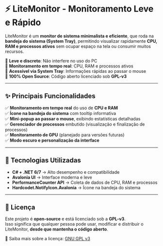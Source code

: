 # ⚡ LiteMonitor - Monitoramento Leve e Rápido

LiteMonitor é um **monitor de sistema minimalista e eficiente**, que roda na **bandeja do sistema (System Tray)**, permitindo visualizar rapidamente **CPU, RAM e processos ativos** sem ocupar espaço na tela ou consumir muitos recursos.

🔹 **Leve e discreto**: Não interfere no uso do PC  
🔹 **Monitoramento em tempo real**: CPU, RAM e processos ativos  
🔹 **Acessível via System Tray**: Informações rápidas ao passar o mouse  
🔹 **100% Open Source**: Código aberto licenciado sob **GPL-v3**  

---

## ✨ **Principais Funcionalidades**
✅ **Monitoramento em tempo real** do uso de **CPU e RAM**  
✅ **Ícone na bandeja do sistema** com tooltip informativa  
✅ **Mini-popup ao passar o mouse**, exibindo estatísticas detalhadas  
✅ **Gerenciador de processos** embutido (visualização e finalização de processos)  
✅ **Monitoramento de GPU** (planejado para versões futuras)  
✅ **Modo escuro e personalização da interface**  

---

## 🔧 **Tecnologias Utilizadas**
- **C# + .NET 6/7** → Alto desempenho e compatibilidade  
- **Avalonia UI** → Interface moderna e leve  
- **PerformanceCounter API** → Coleta de dados de CPU, RAM e processos  
- **Hardcodet.NotifyIcon.Avalonia** → Ícone na bandeja do sistema  

---

## 📝 **Licença**
Este projeto é **open-source** e está licenciado sob a **GPL-v3**.  
Isso significa que qualquer pessoa pode usar, modificar e distribuir o LiteMonitor, **desde que mantenha o código aberto**.

🔗 Saiba mais sobre a licença: [GNU GPL v3](https://www.gnu.org/licenses/gpl-3.0.html)
